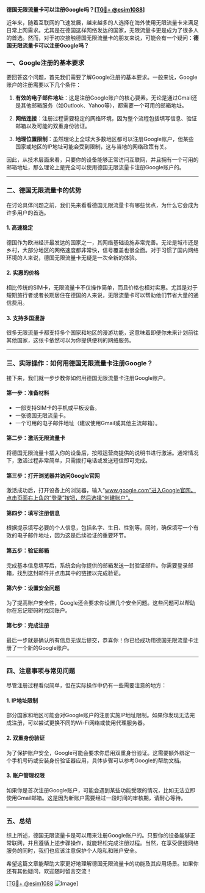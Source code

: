 **德国无限流量卡可以注册Google吗？[[TG💪+ @esim1088](https://t.me/s/esim1088)]**

近年来，随着互联网的飞速发展，越来越多的人选择在海外使用无限流量卡来满足日常上网需求。尤其是在德国这样网络发达的国家，无限流量卡更是成为了很多人的首选。然而，对于初次接触德国无限流量卡的朋友来说，可能会有一个疑问：**德国无限流量卡可以注册Google吗？**

### **一、Google注册的基本要求**

要回答这个问题，首先我们需要了解Google注册的基本要求。一般来说，Google账户的注册需要以下几个条件：

1. **有效的电子邮件地址**：这是注册Google账户的核心要素。无论是通过Gmail还是其他邮箱服务（如Outlook、Yahoo等），都需要一个可用的邮箱地址。
   
2. **网络连接**：注册过程需要稳定的网络环境，因为整个流程包括填写信息、验证邮箱以及可能的双重身份验证。

3. **地理位置限制**：虽然理论上全球大多数地区都可以注册Google账户，但某些国家或地区的IP地址可能会受到限制，这与当地的网络政策有关。

因此，从技术层面来看，只要你的设备能够正常访问互联网，并且拥有一个可用的邮箱地址，那么理论上是完全可以使用德国无限流量卡注册Google账户的。

---

### **二、德国无限流量卡的优势**

在讨论具体问题之前，我们先来看看德国无限流量卡有哪些优点，为什么它会成为许多用户的首选。

#### **1. 高速稳定**
德国作为欧洲经济最发达的国家之一，其网络基础设施非常完善。无论是城市还是乡村，大部分地区的网络速度都非常快，信号覆盖也很全面。对于习惯了国内网络环境的人来说，德国无限流量卡无疑是一次全新的体验。

#### **2. 实惠的价格**
相比传统的SIM卡，无限流量卡不仅操作简单，而且价格也相对实惠。尤其是对于短期旅行者或者长期居住在德国的人来说，无限流量卡可以帮助他们节省大量的通信费用。

#### **3. 支持多国漫游**
很多无限流量卡都支持多个国家和地区的漫游功能，这意味着即便你未来计划前往其他国家，这张卡依然可以为你提供便利的网络服务。

---

### **三、实际操作：如何用德国无限流量卡注册Google？**

接下来，我们就一步步教你如何用德国无限流量卡注册Google账户。

#### **第一步：准备材料**
- 一部支持SIM卡的手机或平板设备。
- 一张德国无限流量卡。
- 一个可用的电子邮件地址（建议使用Gmail或其他主流邮箱）。

#### **第二步：激活无限流量卡**
将德国无限流量卡插入你的设备后，按照运营商提供的说明书进行激活。通常情况下，激活过程非常简单，只需拨打电话或发送短信即可完成。

#### **第三步：打开浏览器并访问Google官网**
激活成功后，打开设备上的浏览器，输入“www.google.com”进入Google官网。点击页面右上角的“登录”按钮，然后选择“创建账户”。

#### **第四步：填写注册信息**
根据提示填写必要的个人信息，包括名字、生日、性别等。同时，确保填写一个有效的电子邮件地址，因为这是后续验证的重要环节。

#### **第五步：验证邮箱**
完成基本信息填写后，系统会向你提供的邮箱发送一封验证邮件。你需要登录邮箱，找到这封邮件并点击其中的链接以完成验证。

#### **第六步：设置安全问题**
为了提高账户安全性，Google还会要求你设置几个安全问题。这些问题可以帮助你在忘记密码时找回账户。

#### **第七步：完成注册**
最后一步就是确认所有信息无误后提交，恭喜你！你已经成功用德国无限流量卡注册了一个新的Google账户。

---

### **四、注意事项与常见问题**

尽管注册过程看似简单，但在实际操作中仍有一些需要注意的地方：

#### **1. IP地址限制**
部分国家和地区可能会对Google账户的注册实施IP地址限制。如果你发现无法完成注册，可以尝试更换不同的Wi-Fi网络或使用代理服务器。

#### **2. 双重身份验证**
为了保护账户安全，Google可能会要求你启用双重身份验证。这需要额外绑定一个手机号码或安装身份验证器应用，具体步骤可以参考Google的帮助文档。

#### **3. 账户管理权限**
如果你是首次注册Google账户，可能会遇到某些功能受限的情况，比如无法立即使用Gmail邮箱。这是因为新账户需要经过一段时间的审核期，请耐心等待。

---

### **五、总结**

综上所述，德国无限流量卡是可以用来注册Google账户的。只要你的设备能够正常联网，并且遵循上述步骤操作，就能轻松完成注册过程。当然，在享受便捷网络服务的同时，我们也应该注意保护个人隐私和账户安全。

希望这篇文章能帮助大家更好地理解德国无限流量卡的功能及其应用场景。如果你还有其他疑问，欢迎随时留言交流！

[[TG💪+ @esim1088](https://t.me/s/esim1088) ![Image](https://i.postimg.cc/4NQfJmqS/Snipaste-2025-05-13-00-14-12.png)]